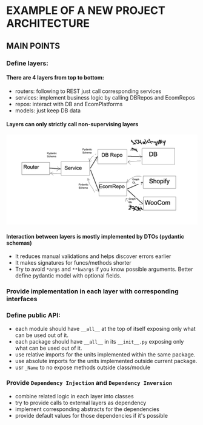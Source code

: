# EXAMPLE OF A NEW PROJECT ARCHITECTURE

## MAIN POINTS

### Define layers:

#### There are 4 layers from top to bottom:
  - routers: following to REST just call corresponding services
  - services: implement business logic by calling DBRepos and EcomRepos
  - repos: interact with DB and EcomPlatforms
  - models: just keep DB data

#### Layers can only strictly call non-supervising layers
![alt text](./docs/arc.png)

#### Interaction between layers is mostly implemented by DTOs (pydantic schemas)
  - It reduces manual validations and helps discover errors earlier
  - It makes signatures for funcs/methods shorter
  - Try to avoid `*args` and `**kwargs` if you know possible arguments. Better
       define pydantic model with optional fields.

### Provide implementation in each layer with corresponding interfaces


### Define public API:

- each module should have `__all__` at the top of itself exposing only what can be used out of it.
- each package should have `__all__` in its `__init__.py` exposing only what can be used out of it.
- use relative imports for the units implemented within the same package.
- use absolute imports for the units implemented outside current package.
- usr `_Name` to no expose methods outside class/module


### Provide `Dependency Injection` and `Dependency Inversion`
- combine related logic in each layer into classes
- try to provide calls to external layers as dependency
- implement corresponding abstracts for the dependencies
- provide default values for those dependencies if it's possible
